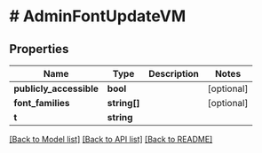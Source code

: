 # # AdminFontUpdateVM

## Properties

Name | Type | Description | Notes
------------ | ------------- | ------------- | -------------
**publicly_accessible** | **bool** |  | [optional]
**font_families** | **string[]** |  | [optional]
**t** | **string** |  |

[[Back to Model list]](../../README.md#models) [[Back to API list]](../../README.md#endpoints) [[Back to README]](../../README.md)
